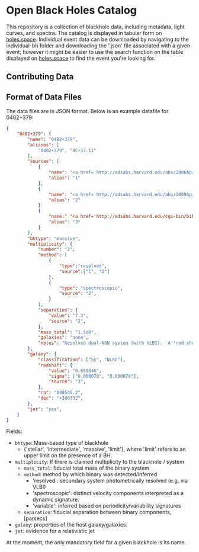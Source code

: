 # Open Black Holes Catalog #

This repository is a collection of blackhole data, including metadata, light curves, and spectra. The catalog is displayed in tabular form on [holes.space](https://holes.space). Individual event data can be downloaded by navigating to the individual-bh folder and downloading the '.json' file associated with a given event; however it might be easier to use the search function on the table displayed on [holes.space](https://holes.space) to find the event you're looking for.

## Contributing Data ##

## Format of Data Files ##

The data files are in JSON format. Below is an example datafile for 0402+379:

```json
{
    "0402+379": {
        "name": "0402+379",
        "aliases": [
            "0402+379", "4C+37.11"
        ],
        "sources": [
            {
                "name": "<a href='http://adsabs.harvard.edu/abs/2006ApJ...646...49R'>2006ApJ...646...49R</a>",
                "alias": "1"
            },
            {
                "name": "<a href='http://adsabs.harvard.edu/abs/2009ApJ...697...37R'>2009ApJ...697...37R</a>",
                "alias": "2"
            }
            {
                "name:" "<a href='http://adsabs.harvard.edu/cgi-bin/bib_query?2009A%26A...496L...9M'>2009A&A...496L...9M</a>",
                "alias": "3"
            }
        ],
        "bhtype": "massive",
        "multiplicity": {
            "number": "2",
            "method": [
                {
                    "type":"resolved",
                    "source":["1", "2"]
                },
                {
                    "type": "spectroscopic",
                    "source": "2",
                }
            ],
            "separation": {
                "value": "7.3",
                "source": "2",
            },
            "mass_total": "1.5e8",
            "galaxies": "none",
            "notes": "Resolved dual-AGN system (with VLBI).  A 'red shoulder' in the H-Alpha line suggests two components with 300 km/s separation.  Given the observed separation, this suggests total mass of 1.5e8 Msol (highly uncertain).  Proper motion cannot be resolved.",
        },
        "galaxy": {
            "classification": ["Sy", "NLRG"],
            "redshift": {
                "value": "0.055046",
                "sigma": ["0.000078", "0.000078"],
                "source": "3",
            },
            "ra": "040549.2",
            "dec": "+380332",
        },
        "jet": "yes",
    }
}
```

Fields:
- `bhtype`: Mass-based type of blackhole
    - {'stellar', 'intermediate', 'massive', 'limit'}, where 'limit' refers to an upper limit on the presence of a BH.
- `multiplicity`: If there is claimed multiplicity to the blackhole / system
    - `mass_total`: fiducial total mass of the binary system
    - `method`: method by which binary was detected/inferred
        - 'resolved': secondary system photometrically resolved (e.g. via VLBI)
        - 'spectroscopic': distinct velocity components interpreted as a dynamic signature.
        - 'variable': inferred based on periodicity/variability signatures
    - `separation`: fiducial separation between binary components, [parsecs]
- `galaxy`: properties of the host galaxy/galaxies.
- `jet`: evidence for a relativistic jet

At the moment, the only mandatory field for a given blackhole is its name.

